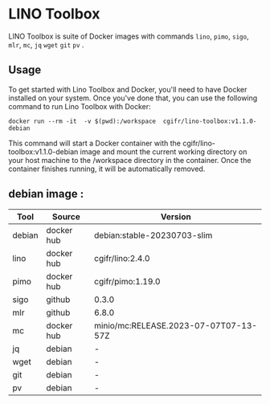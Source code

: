 # LINO Toolbox

LINO Toolbox is suite of Docker images with commands `lino`, `pimo`, `sigo`, `mlr`, `mc`, `jq` `wget` `git` `pv` .

## Usage

To get started with Lino Toolbox and Docker, you'll need to have Docker installed on your system. Once you've done that, you can use the following command to run Lino Toolbox with Docker:

```
docker run --rm -it  -v $(pwd):/workspace  cgifr/lino-toolbox:v1.1.0-debian
```

This command will start a Docker container with the cgifr/lino-toolbox:v1.1.0-debian image and mount the current working directory on your host machine to the /workspace directory in the container. Once the container finishes running, it will be automatically removed.

## debian image :
| Tool | Source  | Version |
|------|---------|---------|
|debian|docker hub|debian:stable-20230703-slim |
|lino  |docker hub|cgifr/lino:2.4.0 |
|pimo  |docker hub|cgifr/pimo:1.19.0 |
|sigo  |github   |0.3.0 |
|mlr   |github   |6.8.0 |
|mc    |docker hub|minio/mc:RELEASE.2023-07-07T07-13-57Z|
|jq    |debian   |- |
|wget  |debian   |- |
|git   |debian   |- |
|pv    |debian   |- |
